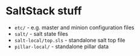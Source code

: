 # SaltStack stuff

- `etc/` - e.g. master and minion configuration files
- `salt/` - salt state files
- `salt-local/top.sls` - standalone salt top file
- `pillar-local/` - standalone pillar data

